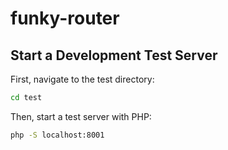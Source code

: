 # funky-router

## Start a Development Test Server

First, navigate to the test directory:
```bash
cd test
```

Then, start a test server with PHP:
```bash
php -S localhost:8001
```
